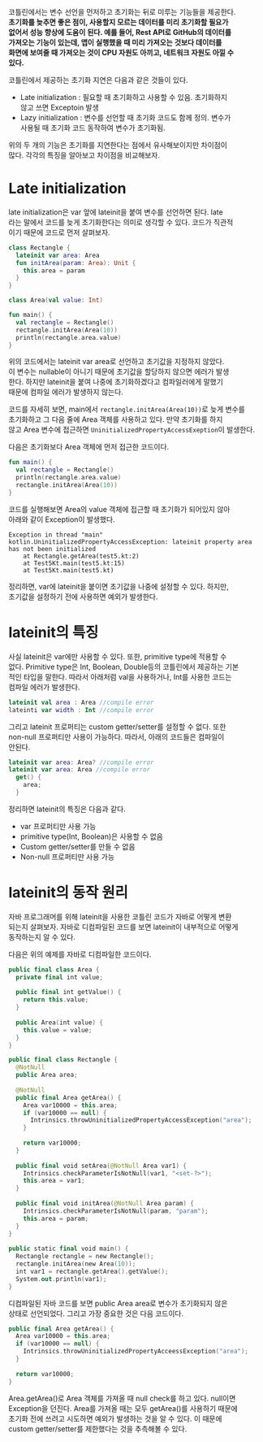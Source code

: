 코틀린에서는 변수 선언을 먼저하고 초기화는 뒤로 미루는 기능들을 제공한다.   
**초기화를 늦추면 좋은 점이, 사용할지 모르는 데이터를 미리 초기화할 필요가  
없어서 성능 향상에 도움이 된다. 예를 들어, Rest API로 GitHub의 데이터를  
가져오는 기능이 있는데, 앱이 실행했을 때 미리 가져오는 것보다 데이터를   
화면에 보여줄 때 가져오는 것이 CPU 자원도 아끼고, 네트워크 자원도 아낄 수  
있다.**     
  
코틀린에서 제공하는 초기화 지연은 다음과 같은 것들이 있다.   
- Late initialization : 필요할 때 초기화하고 사용할 수 있음. 초기화하지  
않고 쓰면 Exceptoin 발생  
- Lazy initialization : 변수를 선언할 때 초기화 코드도 함께 정의. 변수가  
사용될 때 초기화 코드 동작하여 변수가 초기화됨.   
  
위의 두 개의 기능은 초기화를 지연한다는 점에서 유사해보이지만 차이점이  
많다. 각각의 특징을 알아보고 차이점을 비교해보자.   
  
# Late initialization
late initialization은 var 앞에 lateinit을 붙여 변수를 선언하면 된다. late  
라는 말에서 코드를 늦게 초기화한다는 의미로 생각할 수 있다. 코드가 직관적  
이기 때문에 코드로 먼저 살펴보자.   
```kotlin
class Rectangle {
  lateinit var area: Area
  fun initArea(param: Area): Unit {
    this.area = param
  }
}

class Area(val value: Int)

fun main() {
  val rectangle = Rectangle()
  rectangle.initArea(Area(10))
  println(rectangle.area.value)
}
```
위의 코드에서는 lateinit var area로 선언하고 초기값을 지정하지 않았다.  
이 변수는 nullable이 아니기 때문에 초기값을 할당하지 않으면 에러가 발생  
한다. 하지만 lateinit을 붙여 나중에 초기화하겠다고 컴파일러에게 말했기  
때문에 컴파일 에러가 발생하지 않는다.   
  
코드를 자세히 보면, main에서 `rectangle.initArea(Area(10))`로 늦게 변수를  
초기화하고 그 다음 줄에 Area 객체를 사용하고 있다. 만약 초기화를 하지  
않고 Area 변수에 접근하면 `UninitializedPropertyAccessExeption`이 발생한다.   
  
다음은 초기화보다 Area 객체에 먼저 접근한 코드이다.   
```kotlin  
fun main() {
  val rectangle = Rectangle()
  println(rectangle.area.value)
  rectangle.initArea(Area(10))
}
```
코드를 실행해보면 Area의 value 객체에 접근할 때 초기화가 되어있지 않아  
아래와 같이 Exception이 발생했다.   
```
Exception in thread "main" kotlin.UninitializedPropertyAccessException: lateinit property area has not been initialized
	at Rectangle.getArea(test5.kt:2)
	at Test5Kt.main(test5.kt:15)
	at Test5Kt.main(test5.kt)
```
정리하면, var에 lateinit을 붙이면 초기값을 나중에 설정할 수 있다. 하지만,  
초기값을 설정하기 전에 사용하면 예외가 발생한다.   
  
# lateinit의 특징   
사실 lateinit은 var에만 사용할 수 있다. 또한, primitive type에 적용할 수  
없다. Primitive type은 Int, Boolean, Double등의 코틀린에서 제공하는 기본  
적인 타입을 말한다. 따라서 아래처럼 val을 사용하거나, Int를 사용한 코드는  
컴파일 에러가 발생한다.  
```kotlin  
lateinit val area : Area //compile error
lateinti var width : Int //compile error
```
그리고 lateinit 프로퍼티는 custom getter/setter를 설정할 수 없다. 또한   
non-null 프로퍼티만 사용이 가능하다. 따라서, 아래의 코드들은 컴파일이   
안된다.   
```kotlin   
lateinit var area: Area? //compile error
lateinit var area: Area //compile error
  get() {
    area;
  }
```
정리하면 lateinit의 특징은 다음과 같다.   
- var 프로퍼티만 사용 가능
- primitive type(Int, Boolean)은 사용할 수 없음
- Custom getter/setter를 만들 수 없음
- Non-null 프로퍼티만 사용 가능   

# lateinit의 동작 원리  
자바 프로그래머를 위해 lateinit을 사용한 코틀린 코드가 자바로 어떻게 변환   
되는지 살펴보자. 자바로 디컴파일된 코드를 보면 lateinit이 내부적으로 어떻게  
동작하는지 알 수 있다.    
  
다음은 위의 예제를 자바로 디컴파일한 코드이다.   
```kotlin   
public final class Area {
  private final int value;
  
  public final int getValue() {
    return this.value;
  }
  
  public Area(int value) {
    this.value = value;
  }
}

public final class Rectangle {
  @NotNull
  public Area area;
  
  @NotNull
  public final Area getArea() {
    Area var10000 = this.area;
    if (var10000 == null) {
      Intrinsics.throwUninitializedPropertyAccessException("area");
    }
    
    return var10000;
  }
  
  public final void setArea(@NotNull Area var1) {
    Intrinsics.checkParameterIsNotNull(var1, "<set-?>");
    this.area = var1;
  }
  
  public final void initArea(@NotNull Area param) {
    Intrinsics.checkParameterIsNotNull(param, "param");
    this.area = param;
  }
}
 
public static final void main() {
  Rectangle rectangle = new Rectangle();
  rectangle.initArea(new Area(10));
  int var1 = rectangle.getArea().getValue();
  System.out.println(var1);
}
```
디컴파일된 자바 코드를 보면 public Area area로 변수가 초기화되지 않은  
상태로 선언되었다. 그리고 가장 중요한 것은 다음 코드이다.   
```kotlin  
public final Area getArea() {
  Area var10000 = this.area;
  if (var10000 == null) {
    Intrinsics.throwUninitializedPropertyAcceessException("area");
  }
  
  return var10000;
}
```
Area.getArea()로 Area 객체를 가져올 때 null check를 하고 있다. null이면  
Exception을 던진다. Area를 가져올 때는 모두 getArea()를 사용하기 때문에  
초기화 전에 쓰려고 시도하면 예외가 발생하는 것을 알 수 있다. 이 때문에   
custom getter/setter를 제한했다는 것을 추측해볼 수 있다.  























